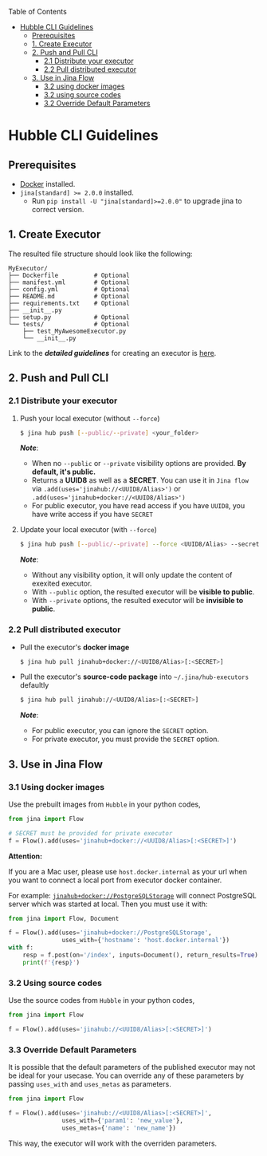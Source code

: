 <!-- START doctoc generated TOC please keep comment here to allow auto update -->
<!-- DON'T EDIT THIS SECTION, INSTEAD RE-RUN doctoc TO UPDATE -->
Table of Contents

- [Hubble CLI Guidelines](#hubble-cli-guidelines)
  - [Prerequisites](#prerequisites)
  - [1. Create Executor](#1-create-executor)
  - [2. Push and Pull CLI](#2-push-and-pull-cli)
    - [2.1 Distribute your executor](#21-distribute-your-executor)
    - [2.2 Pull distributed executor](#22-pull-distributed-executor)
  - [3. Use in Jina Flow](#3-use-in-jina-flow)
    - [3.2 using docker images](#32-using-docker-images)
    - [3.2 using source codes](#32-using-source-codes)
    - [3.2 Override Default Parameters](#32-override-default-parameters)

<!-- END doctoc generated TOC please keep comment here to allow auto update -->

# Hubble CLI Guidelines

## Prerequisites

- [Docker](https://docs.docker.com/get-docker) installed.
- `jina[standard] >= 2.0.0` installed.
    - Run `pip install -U "jina[standard]>=2.0.0"` to upgrade jina to correct version.

## 1. Create Executor

The resulted file structure should look like the following:

```text
MyExecutor/
├── Dockerfile	        # Optional
├── manifest.yml	    # Optional 
├── config.yml	        # Optional
├── README.md	        # Optional
├── requirements.txt	# Optional
├── __init__.py
├── setup.py	        # Optional
└── tests/	            # Optional
    ├── test_MyAwesomeExecutor.py
    └── __init__.py

```

Link to the _**detailed guidelines**_ for creating an executor
is [here](https://github.com/jina-ai/executor-template/blob/main/.github/GUIDELINES.md).

## 2. Push and Pull CLI

### 2.1 Distribute your executor

1. Push your local executor (without `--force`)
    ```bash
    $ jina hub push [--public/--private] <your_folder>
    ```
   _**Note**_:
    - When no `--public` or `--private` visibility options are provided. **By default, it's public.**
    - Returns a **UUID8** as well as a **SECRET**. You can use it in `Jina flow`
      via `.add(uses='jinahub://<UUID8/Alias>')` or `.add(uses='jinahub+docker://<UUID8/Alias>')`
    - For public executor, you have read access if you have `UUID8`, you have write access if you have `SECRET`


2. Update your local executor (with `--force`)
    ```bash
    $ jina hub push [--public/--private] --force <UUID8/Alias> --secret <SECRET> <your_folder>
    ```
   _**Note**_:
    - Without any visibility option, it will only update the content of exexited executor.
    - With `--public` option, the resulted executor will be **visible to public**.
    - With `--private` options, the resulted executor will be **invisible to public**.

### 2.2 Pull distributed executor

- Pull the executor's **docker image**
    ```bash
    $ jina hub pull jinahub+docker://<UUID8/Alias>[:<SECRET>]
    ```
- Pull the executor's **source-code package** into `~/.jina/hub-executors` defaultly
    ```bash
    $ jina hub pull jinahub://<UUID8/Alias>[:<SECRET>]
    ```

  _**Note**_:
    - For public executor, you can ignore the `SECRET` option.
    - For private executor, you must provide the `SECRET` option.

## 3. Use in Jina Flow

### 3.1 Using docker images

Use the prebuilt images from `Hubble` in your python codes,

```python
from jina import Flow

# SECRET must be provided for private executor
f = Flow().add(uses='jinahub+docker://<UUID8/Alias>[:<SECRET>]')
```

**Attention:**

If you are a Mac user, please use `host.docker.internal` as your url when you want to connect a local port from executor
docker container.

For
example: [`jinahub+docker://PostgreSQLStorage`](https://github.com/jina-ai/executor-indexers/tree/main/jinahub/indexers/storage/PostgreSQLStorage)
will connect PostgreSQL server which was started at local. Then you must use it with:

```python
from jina import Flow, Document

f = Flow().add(uses='jinahub+docker://PostgreSQLStorage', 
               uses_with={'hostname': 'host.docker.internal'})
with f:
    resp = f.post(on='/index', inputs=Document(), return_results=True)
    print(f'{resp}')
```

### 3.2 Using source codes

Use the source codes from `Hubble` in your python codes,

```python
from jina import Flow

f = Flow().add(uses='jinahub://<UUID8/Alias>[:<SECRET>]')
```

### 3.3 Override Default Parameters

It is possible that the default parameters of the published executor may not be ideal for your usecase. You can override
any of these parameters by passing `uses_with` and `uses_metas` as parameters.

```python
from jina import Flow

f = Flow().add(uses='jinahub://<UUID8/Alias>[:<SECRET>]', 
               uses_with={'param1': 'new_value'},
               uses_metas={'name': 'new_name'})
```

This way, the executor will work with the overriden parameters.
